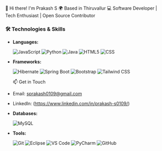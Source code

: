 👋 Hi there! I'm Prakash S
🌍 Based in Thiruvallur
💻 Software Developer | Tech Enthusiast | Open Source Contributor

### 🛠️ Technologies & Skills

- **Languages:**
  
  ![JavaScript](https://img.icons8.com/color/48/000000/javascript.png)    ![Python](https://img.icons8.com/color/48/000000/python.png)  ![Java](https://img.icons8.com/color/48/000000/java-coffee-cup-logo.png)  ![HTML5](https://img.icons8.com/color/48/000000/html-5.png)    ![CSS](https://img.icons8.com/color/48/000000/css3.png) 

- **Frameworks:**
  
   ![Hibernate](https://img.icons8.com/color/48/000000/hibernate.png)  ![Spring Boot](https://img.icons8.com/color/48/000000/spring.png)  ![Bootstrap](https://img.icons8.com/color/48/000000/bootstrap.png) ![Tailwind CSS](https://img.icons8.com/color/48/000000/tailwindcss.png)

  📫 Get in Touch
- Email: sprakash0109@gmail.com
- LinkedIn: (https://www.linkedin.com/in/prakash-s0109/)


- **Databases:**
  
  ![MySQL](https://img.icons8.com/color/48/000000/mysql-logo.png)
  
- **Tools:**
  
  ![Git](https://img.icons8.com/color/48/000000/git.png)   ![Eclipse](https://img.icons8.com/color/48/000000/eclipse.png)   ![VS Code](https://img.icons8.com/color/48/000000/visual-studio-code-2019.png)  ![PyCharm](https://img.icons8.com/color/48/000000/pycharm.png) ![GitHub](https://img.icons8.com/color/48/000000/github-2.png)  

